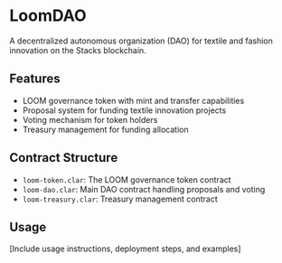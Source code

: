 # LoomDAO
A decentralized autonomous organization (DAO) for textile and fashion innovation on the Stacks blockchain.

## Features
- LOOM governance token with mint and transfer capabilities
- Proposal system for funding textile innovation projects
- Voting mechanism for token holders
- Treasury management for funding allocation

## Contract Structure
- `loom-token.clar`: The LOOM governance token contract
- `loom-dao.clar`: Main DAO contract handling proposals and voting
- `loom-treasury.clar`: Treasury management contract

## Usage
[Include usage instructions, deployment steps, and examples]
